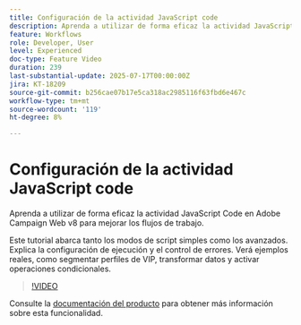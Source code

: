 ```yaml
---
title: Configuración de la actividad JavaScript code
description: Aprenda a utilizar de forma eficaz la actividad JavaScript Code en Adobe Campaign Web v8 para mejorar los flujos de trabajo. Este tutorial abarca tanto los modos de script simples como los avanzados. Explica la configuración de ejecución y el control de errores. Verá ejemplos reales, como segmentar perfiles de VIP, transformar datos y activar operaciones condicionales.
feature: Workflows
role: Developer, User
level: Experienced
doc-type: Feature Video
duration: 239
last-substantial-update: 2025-07-17T00:00:00Z
jira: KT-18209
source-git-commit: b256cae07b17e5ca318ac2985116f63fbd6e467c
workflow-type: tm+mt
source-wordcount: '119'
ht-degree: 8%

---
```



# Configuración de la actividad JavaScript code

Aprenda a utilizar de forma eficaz la actividad JavaScript Code en Adobe Campaign Web v8 para mejorar los flujos de trabajo.

Este tutorial abarca tanto los modos de script simples como los avanzados. Explica la configuración de ejecución y el control de errores. Verá ejemplos reales, como segmentar perfiles de VIP, transformar datos y activar operaciones condicionales.

>[!VIDEO](https://video.tv.adobe.com/v/3464918/?learn=on&enablevpops)

Consulte la [documentación del producto](https://experienceleague.adobe.com/es/docs/campaign-web/v8/wf/design-workflows/javascript-code) para obtener más información sobre esta funcionalidad.
